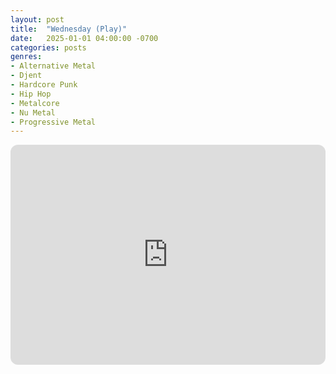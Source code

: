 ```yaml
---
layout: post
title:  "Wednesday (Play)"
date:   2025-01-01 04:00:00 -0700
categories: posts
genres:
- Alternative Metal
- Djent
- Hardcore Punk
- Hip Hop
- Metalcore
- Nu Metal
- Progressive Metal 
---
```

<iframe style="border-radius:12px" src="https://open.spotify.com/embed/playlist/2AmNc3qGJkk3EkdjUUyZeG?utm_source=generator" width="100%" height="352" frameBorder="0" allowfullscreen="" allow="autoplay; clipboard-write; encrypted-media; fullscreen; picture-in-picture" loading="lazy"></iframe>